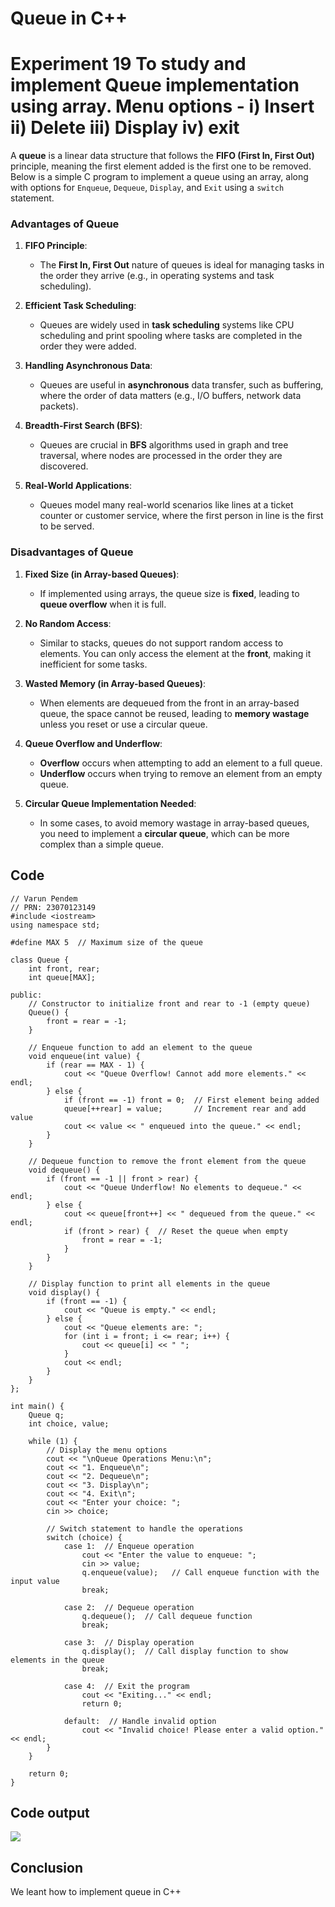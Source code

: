 # **Queue in C++**
# Experiment 19  To study and implement Queue implementation using array. Menu options - i) Insert ii) Delete iii) Display iv) exit


A **queue** is a linear data structure that follows the **FIFO (First In, First Out)** principle, meaning the first element added is the first one to be removed. Below is a simple C program to implement a queue using an array, along with options for `Enqueue`, `Dequeue`, `Display`, and `Exit` using a `switch` statement.
### **Advantages of Queue**

1. **FIFO Principle**:
   - The **First In, First Out** nature of queues is ideal for managing tasks in the order they arrive (e.g., in operating systems and task scheduling).

2. **Efficient Task Scheduling**:
   - Queues are widely used in **task scheduling** systems like CPU scheduling and print spooling where tasks are completed in the order they were added.

3. **Handling Asynchronous Data**:
   - Queues are useful in **asynchronous** data transfer, such as buffering, where the order of data matters (e.g., I/O buffers, network data packets).

4. **Breadth-First Search (BFS)**:
   - Queues are crucial in **BFS** algorithms used in graph and tree traversal, where nodes are processed in the order they are discovered.

5. **Real-World Applications**:
   - Queues model many real-world scenarios like lines at a ticket counter or customer service, where the first person in line is the first to be served.

### **Disadvantages of Queue**

1. **Fixed Size (in Array-based Queues)**:
   - If implemented using arrays, the queue size is **fixed**, leading to **queue overflow** when it is full.

2. **No Random Access**:
   - Similar to stacks, queues do not support random access to elements. You can only access the element at the **front**, making it inefficient for some tasks.

3. **Wasted Memory (in Array-based Queues)**:
   - When elements are dequeued from the front in an array-based queue, the space cannot be reused, leading to **memory wastage** unless you reset or use a circular queue.

4. **Queue Overflow and Underflow**:
   - **Overflow** occurs when attempting to add an element to a full queue.
   - **Underflow** occurs when trying to remove an element from an empty queue.

5. **Circular Queue Implementation Needed**:
   - In some cases, to avoid memory wastage in array-based queues, you need to implement a **circular queue**, which can be more complex than a simple queue.
  
  

## Code
~~~
// Varun Pendem
// PRN: 23070123149
#include <iostream>
using namespace std;

#define MAX 5  // Maximum size of the queue

class Queue {
    int front, rear;
    int queue[MAX];

public:
    // Constructor to initialize front and rear to -1 (empty queue)
    Queue() {
        front = rear = -1;
    }

    // Enqueue function to add an element to the queue
    void enqueue(int value) {
        if (rear == MAX - 1) {
            cout << "Queue Overflow! Cannot add more elements." << endl;
        } else {
            if (front == -1) front = 0;  // First element being added
            queue[++rear] = value;       // Increment rear and add value
            cout << value << " enqueued into the queue." << endl;
        }
    }

    // Dequeue function to remove the front element from the queue
    void dequeue() {
        if (front == -1 || front > rear) {
            cout << "Queue Underflow! No elements to dequeue." << endl;
        } else {
            cout << queue[front++] << " dequeued from the queue." << endl;
            if (front > rear) {  // Reset the queue when empty
                front = rear = -1;
            }
        }
    }

    // Display function to print all elements in the queue
    void display() {
        if (front == -1) {
            cout << "Queue is empty." << endl;
        } else {
            cout << "Queue elements are: ";
            for (int i = front; i <= rear; i++) {
                cout << queue[i] << " ";
            }
            cout << endl;
        }
    }
};

int main() {
    Queue q;
    int choice, value;

    while (1) {
        // Display the menu options
        cout << "\nQueue Operations Menu:\n";
        cout << "1. Enqueue\n";
        cout << "2. Dequeue\n";
        cout << "3. Display\n";
        cout << "4. Exit\n";
        cout << "Enter your choice: ";
        cin >> choice;

        // Switch statement to handle the operations
        switch (choice) {
            case 1:  // Enqueue operation
                cout << "Enter the value to enqueue: ";
                cin >> value;
                q.enqueue(value);   // Call enqueue function with the input value
                break;

            case 2:  // Dequeue operation
                q.dequeue();  // Call dequeue function
                break;

            case 3:  // Display operation
                q.display();  // Call display function to show elements in the queue
                break;

            case 4:  // Exit the program
                cout << "Exiting..." << endl;
                return 0;

            default:  // Handle invalid option
                cout << "Invalid choice! Please enter a valid option." << endl;
        }
    }

    return 0;
}
~~~

## Code output 
![](https://github.com/Sundar13905/queue/blob/main/Exp_19_out.png)

## Conclusion
We leant how to implement queue in C++
